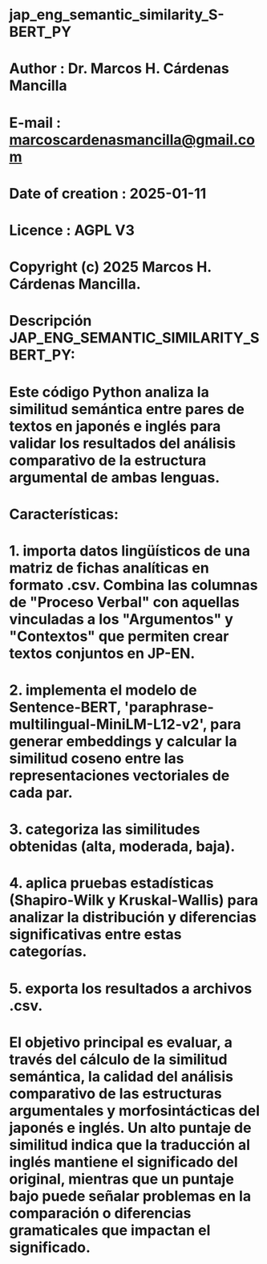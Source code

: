 # jap_eng_semantic_similarity_S-BERT_PY

# Author                    : Dr. Marcos H. Cárdenas Mancilla
# E-mail                    : marcoscardenasmancilla@gmail.com
# Date of creation          : 2025-01-11
# Licence                   : AGPL V3
# Copyright (c) 2025 Marcos H. Cárdenas Mancilla.

# Descripción JAP_ENG_SEMANTIC_SIMILARITY_SBERT_PY:
# Este código Python analiza la similitud semántica entre pares de textos en japonés e inglés para validar los resultados del análisis comparativo de la estructura argumental de ambas lenguas.

# Características:
# 1. importa datos lingüísticos de una matriz de fichas analíticas en formato .csv. Combina las columnas de "Proceso Verbal" con aquellas vinculadas a los "Argumentos" y "Contextos" que permiten crear textos conjuntos en JP-EN.
# 2. implementa el modelo de Sentence-BERT, 'paraphrase-multilingual-MiniLM-L12-v2', para generar embeddings y calcular la similitud coseno entre las representaciones vectoriales de cada par. 
# 3. categoriza las similitudes obtenidas (alta, moderada, baja).
# 4. aplica pruebas estadísticas (Shapiro-Wilk y Kruskal-Wallis) para analizar la distribución y diferencias significativas entre estas categorías.
# 5. exporta los resultados a archivos .csv.

# El objetivo principal es evaluar,  a través del cálculo de la similitud semántica, la calidad del análisis comparativo de las estructuras argumentales y  morfosintácticas del japonés e inglés. Un alto puntaje de similitud indica que la traducción al inglés mantiene el significado del original, mientras que un puntaje bajo puede señalar problemas en la comparación o diferencias gramaticales que impactan el significado.

